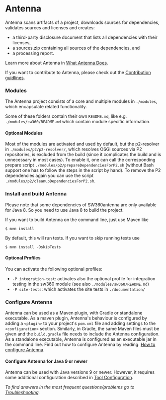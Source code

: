 # Antenna

Antenna scans artifacts of a project, downloads sources for dependencies, 
validates sources and licenses and creates:

* a third-party disclosure document that lists all dependencies with 
their licenses,
* a sources.zip containing all sources of the dependencies, and
* a processing report.

Learn more about Antenna in [What Antenna Does](antenna-documentation/src/site/markdown/index.md.vm).

If you want to contribute to Antenna, please check out the [Contribution guidlines](CONTRIBUTING.md). 

### Modules

The Antenna project consists of a core and multiple modules in `./modules`, which encapsulate related functionality.

Some of these folders contain their own `README.md`, like e.g. `./modules/sw360/README.md` which contain module specific information.

#### Optional Modules
Most of the modules are activated and used by default, but the p2-resolver in `./modules/p2/p2-resolver/`, which resolves OSGi sources via P2 repositories, is excluded from the build (since it complicates the build and is unnecessary in most cases).
To enable it, one can call the corresponding prepare script `./modules/p2/prepareDependenciesForP2.sh` (without Bash support one has to follow the steps in the script by hand).
To remove the P2 dependencies again you can use the script `./modules/p2/cleanupDependenciesForP2.sh`.


### Install and build Antenna

Please note that some dependencies of SW360antenna are only available for Java 8. So you need to use Java 8 to build the project.

If you want to build Antenna on the command line, just use Maven like

    $ mvn install

By default, this will run tests. If you want to skip running tests use

    $ mvn install -DskipTests

#### Optional Profiles
You can activate the following optional profiles:
- `-P integration-test`: activates also the optional profile for integration testing in the sw360 module (see also `./modules/sw360/README.md`)
- `-P site-tests`: which activates the site tests in `./documentation/`

### Configure Antenna
Antenna can be used as a Maven plugin, with  Gradle or standalone executable.
As a maven plugin, Antenna's behaviour is configured by adding a `<plugin>` to your project's `pom.xml` file and adding settings to the `<configuration>` section.
Similarly, in Gradle, the same Maven files must be given and the `build.gradle` file needs to include the Antenna configuration.
As a standalone executable, Antenna is configured as an executable jar in the command line.
Find out how to configure Antenna by reading: [How to configure Antenna](antenna-documentation/src/site/markdown/how-to-configure.md.vm).

#### Configure Antenna for Java 9 or newer
Antenna can be used with Java versions 9 or newer.
However, it requires some additional configuration described in [Tool Configuration](antenna-documentation/src/site/markdown/tool-configuration.md.vm/#additional-configuration-for-java-9-or-newer).

 *To find answers in the most frequent questions/problems go to [Troubleshooting](antenna-documentation/src/site/markdown/troubleshooting.md.vm).*
